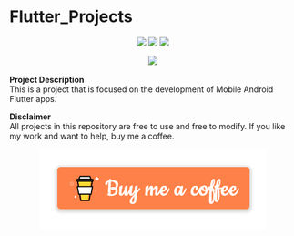 # Flutter_Projects
<p align="center">
<img src="https://cdn.worldvectorlogo.com/logos/flutter-logo.svg" height = 40>
<img src="https://cdn.worldvectorlogo.com/logos/android-4.svg
" height = 40>
<img src="https://cdn.worldvectorlogo.com/logos/dart.svg" height = 40>
</p>
<p align="center">
<img src="https://cdn.worldvectorlogo.com/logos/android-studio-logo.svg" height = 40>
</p>

**Project Description**<br>
This is a project that is focused on the development of Mobile Android Flutter apps.

**Disclaimer**<br>
All projects in this repository are free to use and free to modify.
If you like my work and want to help, buy me a coffee.
<p align="center">
<a href="https://www.paypal.com/donate/?hosted_button_id=FEERM5RWVJWJQ">
<img src="https://raw.githubusercontent.com/ravjanisz/imagecrypt/master/docs/assets/bmc.png"></a>
</p>